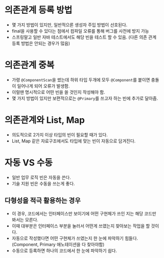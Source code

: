 # 의존관계 등록 방법
+ 몇 가지 방법이 있지만, 일반적으론 생성자 주입 방법이 선호된다.
+ final을 사용할 수 있다는 점에서 컴파일 오류를 통해 버그를 사전에 방지 가능
+ 스프링말고 일반 자바 테스트에서도 해당 빈을 테스트 할 수 있음. (다른 의존 관계 등록 방법은 안되는 경우가 많음)

# 의존관계 중복
+ 가령 `@ComponentScan`을 썼는데 하위 타입 두개에 모두 `@Component`를 붙이면 충돌이 일어나게 되어 오류가 발생함.
+ 이럴땐 명시적으로 어떤 빈을 쓸 것인지 작성해야 함.
+ 몇 가지 방법이 있지만 보편적으로는 `@Primary`를 쓰고자 하는 빈에 추가로 달아줌.

# 의존관계와 List, Map
+ 의도적으로 2가지 이상 타입의 빈이 필요할 때가 있다.
+ List, Map 같은 자료구조에서도 타입에 맞는 빈이 자동으로 담겨진다.

# 자동 VS 수동
+ 일반 업무 로직 빈은 자동을 쓴다.
+ 기술 지원 빈은 수동을 쓰는게 좋다.
## 다형성을 적극 활용하는 경우
+ 이 경우, 코드에서는 인터페이스만 보이기에 어떤 구현체가 쓰인 지는 해당 코드만 봐서는 모른다.
+ 이때 대부분은 인터페이스 부분을 눌러서 어떤게 쓰였는지 찾아보는 작업을 할 것이다.
+ 자동으로 작성했다면 어떤 구현체가 쓰였는지 한 눈에 파악하기 힘들다. (Component, Primary 애노테이션을 다 찾아야함)
+ 수동으로 등록하면 하나의 코드에서 한 눈에 파악하기 쉽다. 
